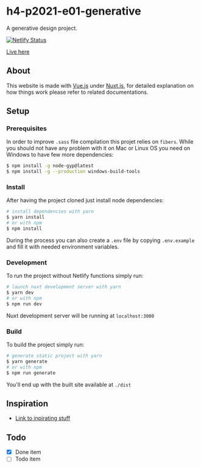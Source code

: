 # h4-p2021-e01-generative

A generative design project.

<!-- Place badges here -->

[![Netlify Status](https://api.netlify.com/api/v1/badges/b2fd49cf-fb2a-454d-8956-b8dbe84fd43e/deploy-status)](https://app.netlify.com/sites/generative-design/deploys)

[Live here](https://generative-design.netlify.com)

## About

This website is made with [Vue.js](https://vuejs.org/) under [Nuxt.js](https://nuxtjs.org), for detailed explanation on how things work please refer to related documentations.

## Setup

### Prerequisites

In order to improve `.sass` file compilation this projet relies on `fibers`. While you should not have any problem with it on Mac or Linux OS you need on Windows to have few more dependencies:

```bash
$ npm install -g node-gyp@latest
$ npm install -g --production windows-build-tools
```

<!-- Uncomment is using Netlify functions -->
<!-- As this project also makes use of [Netlify functions](https://docs.netlify.com/functions/overview), to run them locally you'll need the Netlify's cli:

```bash
$ npm install -g netlify-cli
``` -->

<!-- Uncomment if usage requires an internet connection -->
<!-- Finally the develop or build process of this project also require an internet connection in order to fetch content from CMS, offline usage is not possible. -->

### Install

After having the project cloned just install node dependencies:

```bash
# install dependencies with yarn
$ yarn install
# or with npm
$ npm install
```

During the process you can also create a `.env` file by copying `.env.example` and fill it with needed environment variables.

### Development

To run the project without Netlify functions simply run:

```bash
# launch nuxt development server with yarn
$ yarn dev
# or with npm
$ npm run dev
```

Nuxt development server will be running at `localhost:3000`

<!-- TODO: update when functions are used -->

### Build

To build the project simply run:

```bash
# generate static project with yarn
$ yarn generate
# or with npm
$ npm run generate
```

You'll end up with the built site available at `./dist`

## Inspiration

- [Link to inpirating stuff](https://rickastley.lihbr.fr)

## Todo

- [x] Done item
- [ ] Todo item
